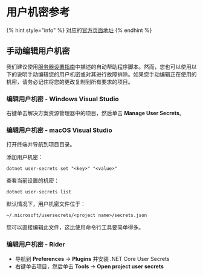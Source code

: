 # 用户机密参考

{% hint style="info" %}
对应的[官方页面地址](https://contributing.bitwarden.com/server/user-secrets/)
{% endhint %}

## 手动编辑用户机密 <a href="#manually-editing-user-secrets" id="manually-editing-user-secrets"></a>

我们建议使用[服务器设置指南](guide.md)中描述的自动帮助程序脚本。然而，您也可以使用以下的说明手动编辑您的用户机密或对其进行故障排除。如果您手动编辑正在使用的机密，请务必记住将您的更改复制到所有要求的项目。

### 编辑用户机密 - Windows  Visual Studio <a href="#editing-user-secrets-visual-studio-on-windows" id="editing-user-secrets-visual-studio-on-windows"></a>

右键单击解决方案资源管理器中的项目，然后单击 **Manage User Secrets**。

### 编辑用户机密 - macOS Visual Studio <a href="#editing-user-secrets-visual-studio-on-macos" id="editing-user-secrets-visual-studio-on-macos"></a>

打开终端并导航到项目目录。

添加用户机密：

```
dotnet user-secrets set "<key>" "<value>"
```

查看当前设置的机密：

```
dotnet user-secrets list
```

默认情况下，用户机密文件位于：

```
~/.microsoft/usersecrets/<project name>/secrets.json
```

您可以直接编辑此文件，这比使用命令行工具要简单得多。

### 编辑用户机密 - Rider <a href="#editing-user-secrets-rider" id="editing-user-secrets-rider"></a>

* 导航到 **Preferences** -> **Plugins** 并安装 .NET Core User Secrets
* 右键单击项目，然后单击 **Tools** -> **Open project user secrets**
